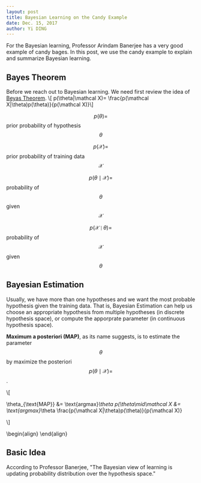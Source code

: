 ```yaml
--- 
layout: post
title: Bayesian Learning on the Candy Example
date: Dec. 15, 2017
author: Yi DING
---
```


[comment]: # (Use the candy example to explain Bayesian learning)

For the Bayesian learning, Professor Arindam Banerjee has a very good example of candy bages. In this post, we use the candy example to explain and summarize Bayesian learning.

## Bayes Theorem
Before we reach out to Bayesian learning. We need first review the idea of [Beyas Theorem](http://www.cs.cmu.edu/afs/cs/project/theo-20/www/mlbook/ch6.pdf).
\\[ p(\theta|\mathcal X)= \frac{p(\mathcal X|\theta)p(\theta)}{p(\mathcal X)}\\]

$$p(\theta)=$$ prior probability of hypothesis $$\theta$$

$$p(\mathcal X)=$$ prior probability of training data $$\mathcal X$$

$$p(\theta\mid\mathcal X)=$$ probability of $$\theta$$ given $$\mathcal X$$

$$p(\mathcal X\mid\theta)=$$ probability of $$\mathcal X$$ given $$\theta$$

## Bayesian Estimation
Usually, we have more than one hypotheses and we want the most probable hypothesis given the training data. That is, Bayesian Estimation can help us choose an appropriate hypothesis from multiple hypotheses (in discrete hypothesis space), or compute the apporprate parameter (in continuous hypothesis space).

**Maximum a posteriori (MAP)**, as its name suggests, is to estimate the parameter $$\theta$$ by maximize the posteriori $$p(\theta\mid\mathcal X)=$$.

\\[

\theta_{\text{MAP}} &= \text{argmax}_\theta p(\theta\mid\mathcal X 
&= \text{argmax}_\theta \frac{p(\mathcal X|\theta)p(\theta)}{p(\mathcal X)}

\\]

\begin{align}
\end{align}

## Basic Idea
According to Professor Banerjee, "The Bayesian view of learning is updating probability distribution over the hypothesis space."